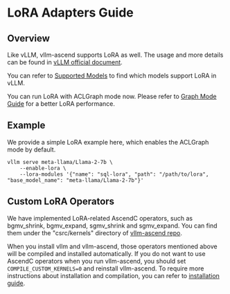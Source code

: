 # LoRA Adapters Guide

## Overview
Like vLLM, vllm-ascend supports LoRA as well. The usage and more details can be found in [vLLM official document](https://docs.vllm.ai/en/latest/features/lora.html).

You can refer to [Supported Models](https://docs.vllm.ai/en/latest/models/supported_models.html#list-of-text-only-language-models) to find which models support LoRA in vLLM.

You can run LoRA with ACLGraph mode now. Please refer to [Graph Mode Guide](./graph_mode.md) for a better LoRA performance.

## Example
We provide a simple LoRA example here, which enables the ACLGraph mode by default.

```shell
vllm serve meta-llama/Llama-2-7b \
    --enable-lora \
    --lora-modules '{"name": "sql-lora", "path": "/path/to/lora", "base_model_name": "meta-llama/Llama-2-7b"}'
```

## Custom LoRA Operators

We have implemented LoRA-related AscendC operators, such as bgmv_shrink, bgmv_expand, sgmv_shrink and sgmv_expand. You can find them under the "csrc/kernels" directory of [vllm-ascend repo](https://github.com/vllm-project/vllm-ascend.git).

When you install vllm and vllm-ascend, those operators mentioned above will be compiled and installed automatically. If you do not want to use AscendC operators when you run vllm-ascend, you should set `COMPILE_CUSTOM_KERNELS=0` and reinstall vllm-ascend. To require more instructions about installation and compilation, you can refer to [installation guide](../../installation.md).
